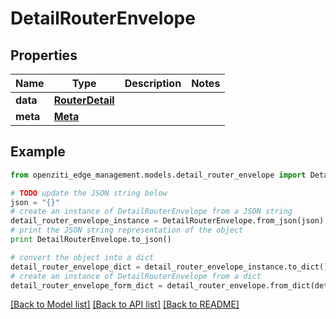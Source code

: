 # DetailRouterEnvelope


## Properties
Name | Type | Description | Notes
------------ | ------------- | ------------- | -------------
**data** | [**RouterDetail**](RouterDetail.md) |  | 
**meta** | [**Meta**](Meta.md) |  | 

## Example

```python
from openziti_edge_management.models.detail_router_envelope import DetailRouterEnvelope

# TODO update the JSON string below
json = "{}"
# create an instance of DetailRouterEnvelope from a JSON string
detail_router_envelope_instance = DetailRouterEnvelope.from_json(json)
# print the JSON string representation of the object
print DetailRouterEnvelope.to_json()

# convert the object into a dict
detail_router_envelope_dict = detail_router_envelope_instance.to_dict()
# create an instance of DetailRouterEnvelope from a dict
detail_router_envelope_form_dict = detail_router_envelope.from_dict(detail_router_envelope_dict)
```
[[Back to Model list]](../README.md#documentation-for-models) [[Back to API list]](../README.md#documentation-for-api-endpoints) [[Back to README]](../README.md)


